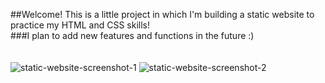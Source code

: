 ##Welcome! This is a little project in which I'm building a static website to practice my HTML and CSS skills!
<br>
###I plan to add new features and functions in the future :)
 <br><br><br>
![static-website-screenshot-1](https://user-images.githubusercontent.com/109086907/225053320-6be5b48b-e77a-49a9-bf52-32469c511f3e.png)
![static-website-screenshot-2](https://user-images.githubusercontent.com/109086907/225053336-bf4f8350-a099-4e86-979d-a2c32e3fd7ef.png)
